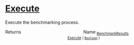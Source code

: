 # [Execute](./VerifierBenchmark-100663384.md)

Execute the benchmarking process.

Returns<img width=200/>Name
<sub>[BenchmarkResults](./../BenchmarkResults.md)</sub><img width=200/><sub>[Execute](./VerifierBenchmark-100663384.md) ( [`Boolean`](https://docs.microsoft.com/en-us/dotnet/api/System.Boolean) )</sub><br>


